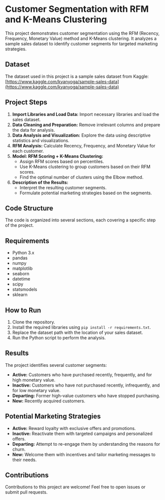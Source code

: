 # Customer Segmentation with RFM and K-Means Clustering

This project demonstrates customer segmentation using the RFM (Recency, Frequency, Monetary Value) method and K-Means clustering. It analyzes a sample sales dataset to identify customer segments for targeted marketing strategies.

## Dataset

The dataset used in this project is a sample sales dataset from Kaggle: [https://www.kaggle.com/kyanyoga/sample-sales-data](https://www.kaggle.com/kyanyoga/sample-sales-data)

## Project Steps

1. **Import Libraries and Load Data:** Import necessary libraries and load the sales dataset.
2. **Data Cleaning and Preparation:** Remove irrelevant columns and prepare the data for analysis.
3. **Data Analysis and Visualization:** Explore the data using descriptive statistics and visualizations.
4. **RFM Analysis:** Calculate Recency, Frequency, and Monetary Value for each customer.
5. **Model: RFM Scoring + K-Means Clustering:** 
    - Assign RFM scores based on percentiles.
    - Use K-Means clustering to group customers based on their RFM scores.
    - Find the optimal number of clusters using the Elbow method.
6. **Description of the Results:**
    - Interpret the resulting customer segments.
    - Formulate potential marketing strategies based on the segments.

## Code Structure

The code is organized into several sections, each covering a specific step of the project.

## Requirements

- Python 3.x
- pandas
- numpy
- matplotlib
- seaborn
- datetime
- scipy
- statsmodels
- sklearn

## How to Run

1. Clone the repository.
2. Install the required libraries using `pip install -r requirements.txt`.
3. Replace the dataset path with the location of your sales dataset.
4. Run the Python script to perform the analysis.

## Results

The project identifies several customer segments:

- **Active:** Customers who have purchased recently, frequently, and for high monetary value.
- **Inactive:** Customers who have not purchased recently, infrequently, and for low monetary value.
- **Departing:** Former high-value customers who have stopped purchasing.
- **New:** Recently acquired customers.

## Potential Marketing Strategies

- **Active:** Reward loyalty with exclusive offers and promotions.
- **Inactive:** Reactivate them with targeted campaigns and personalized offers.
- **Departing:** Attempt to re-engage them by understanding the reasons for churn.
- **New:** Welcome them with incentives and tailor marketing messages to their needs.


## Contributions

Contributions to this project are welcome! Feel free to open issues or submit pull requests.
